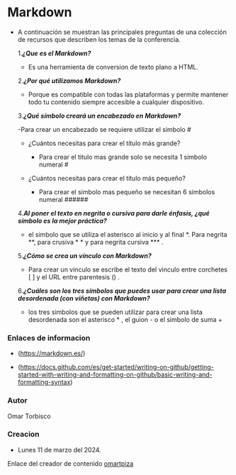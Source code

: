 # Markdown

- A continuación se muestran las principales preguntas de una colección de recursos que describen los temas de la conferencia.
  
  
   1.***¿Que es el Markdown?***
    - Es una herramienta de conversion de texto plano a HTML.
    
   2.***¿Por qué utilizamos Markdown?***
    - Porque es compatible con todas las plataformas y permite mantener todo tu contenido siempre accesible a cualquier dispositivo.
    
   3.***¿Qué símbolo creará un encabezado en Markdown?***
  
    -Para crear un encabezado se requiere utilizar el simbolo #
  
     - ¿Cuántos necesitas para crear el título más grande?
       
       - Para crear el titulo mas grande solo se necesita 1 simbolo numeral #
       
     - ¿Cuántos necesitas para crear el título más pequeño?
       
       - Para crear el simbolo mas pequeño se necesitan 6 simbolos numeral ###### 
  
   4.***Al poner el texto en negrita o cursiva para darle énfasis, ¿qué símbolo es la mejor práctica?***
    - el simbolo que se utiliza el asterisco al inicio y al final *. Para negrita **, para crusiva * * y para negrita cursiva *** .
    
   5.***¿Cómo se crea un vínculo con Markdown?***
    - Para crear un vinculo se escribe el texto del vinculo entre corchetes [ ] y el URL entre parentesis () .
      
   6.***¿Cuáles son los tres símbolos que puedes usar para crear una lista desordenada (con viñetas) con Markdown?***
    - los tres simbolos que se pueden utilizar para crear una lista desordenada son el asterisco * , el guion - o el simbolo de suma +

### Enlaces de informacion

- (https://markdown.es/)
  
- (https://docs.github.com/es/get-started/writing-on-github/getting-started-with-writing-and-formatting-on-github/basic-writing-and-formatting-syntax)

### Autor
Omar Torbisco

### Creacion
- Lunes 11 de marzo del 2024.

Enlace del creador de contenido [omartpiza](https://omartpiza.github.io/markdown/)
